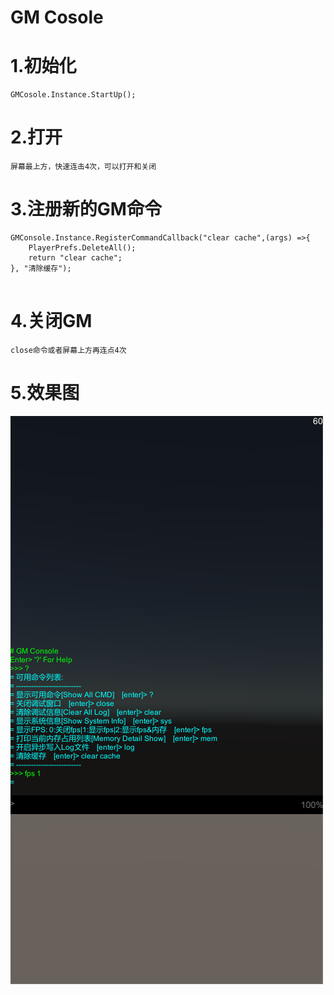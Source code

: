 # GM Cosole

# 1.初始化
```
GMCosole.Instance.StartUp();
```

# 2.打开
```
屏幕最上方，快速连击4次，可以打开和关闭
```

# 3.注册新的GM命令
```
GMConsole.Instance.RegisterCommandCallback("clear cache",(args) =>{
	PlayerPrefs.DeleteAll();
	return "clear cache";
}, "清除缓存");
            
```

# 4.关闭GM
```
close命令或者屏幕上方再连点4次
```

# 5.效果图

![gm_console](https://github.com/passiony/GM/blob/master/preview_gm_console.png)